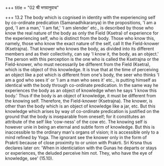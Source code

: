 +++
title = "02 श्री भगवानुवाच"

+++
13.2 The body which is cognised in identity with the experiencing self by co-ordinate predication (Samanadhikaranya) in the propositions, 'I am a god, 'I am a man,' 'I am fat,' 'I am slender' etc., is described by those who know the real nature of the body as only the Field (Ksetra) of experience for the experiencing self, who is distinct from the body.
Those who know this, namely, those who know the exact nature of the self, call It the Field-knower (Ksetrajna). That knower who knows the body, as divided into its different members and as their collectivity,
can say 'I know it, the body, as an object.' The person with this perception is the one who is called the Ksetrajna or the Field-knower,
who must necessarily be different from the Field (Ksetra), which is the object of this knowledge. It is true that at the time of perceiving an object like a pot which is different from one's body, the seer who thinks 'I am a god who sees it' or 'I am a man who sees it' etc., is putting himself as identical with the body through co-ordinate predication. In the same way he experiences the body as an object of knowledge when he says 'I know this body.' Thus if the body is an object of knowledge, it must be different from the knowing self. Therefore, the Field-knower (Ksetrajna). The knower, is other than the body which is an object of knowledge like a jar, etc. But this knowledge which arises by way of co-ordinate predication is justified on the ground that the body is inseparable from oneself; for it constitutes an attribute of the self like 'cow-ness' of the cow etc. The knowing self is however unie in being an eternal and subtle form of knowledge. But this is inaccessible to the ordinary man's organs of vision; it is accessible only to a mind refined by Yoga. The ignorant see the knower only in the form of Prakrti because of close proximity to or union with Prakrti. Sri Krsna thus declares later on: 'When in identiciation with the Gunas he departs or stays or experiences, the deluded perceive him not. They, who have the eye of knowledge, see' (15.10).
